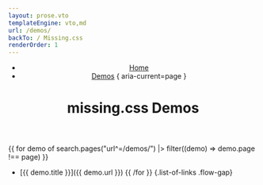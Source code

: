 ```yaml
---
layout: prose.vto
templateEngine: vto,md
url: /demos/
backTo: / Missing.css
renderOrder: 1
---
```


<header>
  <nav class="breadcrumbs" aria-label="Breadcrumbs">

 - [Home](/)
 - [Demos](/demos/) { aria-current=page }

  </nav>

# <sub-title class="allcaps">missing.css</sub-title> Demos

</header>

{{ for demo of search.pages("url^=/demos/") |> filter((demo) => demo.page !== page) }}
 - [{{ demo.title }}]({{ demo.url }})
{{ /for }}
{.list-of-links .flow-gap}
